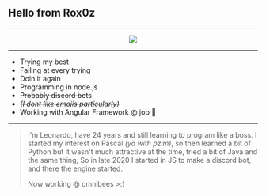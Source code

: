 ## Hello from Rox0z
---
<p align="center">
  <a href="https://discord.com/users/305722154480304128">
    <img src="https://lanyard.cnrad.dev/api/305722154480304128" />
  </a>
</p>

---

- Trying my best
- Failing at every trying
- Doin it again
- Programming in node.js
- ~~Probably discord bots~~
- ~~_(I dont like emojis particularly)_~~
- Working with Angular Framework @ job 🤠

---

> I'm Leonardo, have 24 years and still learning to program like a boss. I started my interest on Pascal _(ya with pzim)_, so then learned a bit of Python but it wasn't much attractive at the time, tried a bit of Java and the same thing, So in late 2020 I started in JS to make a discord bot, and there the engine started.
>
> Now working @ omnibees >:)

